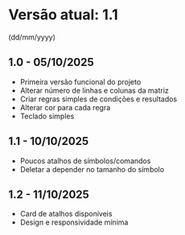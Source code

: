 # Versão atual: 1.1

(dd/mm/yyyy)

## 1.0 - 05/10/2025
- Primeira versão funcional do projeto
- Alterar número de linhas e colunas da matriz
- Criar regras simples de condições e resultados
- Alterar cor para cada regra
- Teclado simples

## 1.1 - 10/10/2025
- Poucos atalhos de símbolos/comandos
- Deletar a depender no tamanho do símbolo

## 1.2 - 11/10/2025
- Card de atalhos disponíveis
- Design e responsividade mínima 